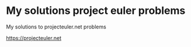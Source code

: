 # My solutions project euler problems
My solutions to projecteuler.net problems

https://projecteuler.net
